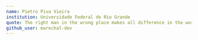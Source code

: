 ```yaml
---
name: Pietro Piva Vieira
institution: Universidade Federal do Rio Grande
quote: The right man in the wrong place makes all difference in the world
github_user: marechal-dev
---
```

